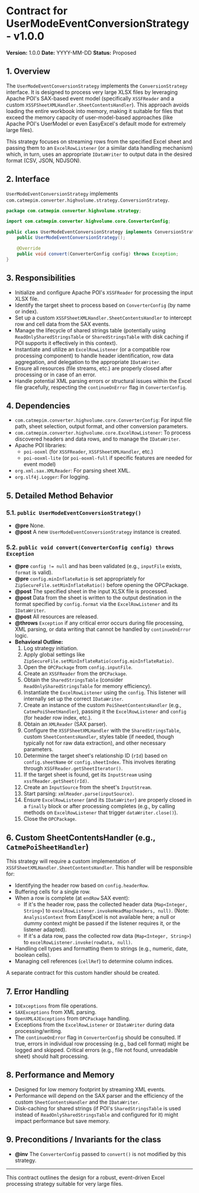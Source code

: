 # Contract for UserModeEventConversionStrategy - v1.0.0

**Version:** 1.0.0
**Date:** YYYY-MM-DD
**Status:** Proposed

## 1. Overview

The `UserModeEventConversionStrategy` implements the `ConversionStrategy` interface. It is designed to process very large XLSX files by leveraging Apache POI's SAX-based event model (specifically `XSSFReader` and a custom `XSSFSheetXMLHandler.SheetContentsHandler`). This approach avoids loading the entire workbook into memory, making it suitable for files that exceed the memory capacity of user-model-based approaches (like Apache POI's UserModel or even EasyExcel's default mode for extremely large files).

This strategy focuses on streaming rows from the specified Excel sheet and passing them to an `ExcelRowListener` (or a similar data handling mechanism) which, in turn, uses an appropriate `IDataWriter` to output data in the desired format (CSV, JSON, NDJSON).

## 2. Interface

`UserModeEventConversionStrategy` implements `com.catmepim.converter.highvolume.strategy.ConversionStrategy`.

```java
package com.catmepim.converter.highvolume.strategy;

import com.catmepim.converter.highvolume.core.ConverterConfig;

public class UserModeEventConversionStrategy implements ConversionStrategy {
    public UserModeEventConversionStrategy();

    @Override
    public void convert(ConverterConfig config) throws Exception;
}
```

## 3. Responsibilities

*   Initialize and configure Apache POI's `XSSFReader` for processing the input XLSX file.
*   Identify the target sheet to process based on `ConverterConfig` (by name or index).
*   Set up a custom `XSSFSheetXMLHandler.SheetContentsHandler` to intercept row and cell data from the SAX events.
*   Manage the lifecycle of shared strings table (potentially using `ReadOnlySharedStringsTable` or `SharedStringsTable` with disk caching if POI supports it effectively in this context).
*   Instantiate and utilize an `ExcelRowListener` (or a compatible row processing component) to handle header identification, row data aggregation, and delegation to the appropriate `IDataWriter`.
*   Ensure all resources (file streams, etc.) are properly closed after processing or in case of an error.
*   Handle potential XML parsing errors or structural issues within the Excel file gracefully, respecting the `continueOnError` flag in `ConverterConfig`.

## 4. Dependencies

*   `com.catmepim.converter.highvolume.core.ConverterConfig`: For input file path, sheet selection, output format, and other conversion parameters.
*   `com.catmepim.converter.highvolume.core.ExcelRowListener`: To process discovered headers and data rows, and to manage the `IDataWriter`.
*   Apache POI libraries:
    *   `poi-ooxml` (for `XSSFReader`, `XSSFSheetXMLHandler`, etc.)
    *   `poi-ooxml-lite` (or `poi-ooxml-full` if specific features are needed for event model)
*   `org.xml.sax.XMLReader`: For parsing sheet XML.
*   `org.slf4j.Logger`: For logging.

## 5. Detailed Method Behavior

### 5.1. `public UserModeEventConversionStrategy()`

*   **@pre** None.
*   **@post** A new `UserModeEventConversionStrategy` instance is created.

### 5.2. `public void convert(ConverterConfig config) throws Exception`

*   **@pre** `config != null` and has been validated (e.g., `inputFile` exists, `format` is valid).
*   **@pre** `config.minInflateRatio` is set appropriately for `ZipSecureFile.setMinInflateRatio()` before opening the OPCPackage.
*   **@post** The specified sheet in the input XLSX file is processed.
*   **@post** Data from the sheet is written to the output destination in the format specified by `config.format` via the `ExcelRowListener` and its `IDataWriter`.
*   **@post** All resources are released.
*   **@throws** `Exception` if any critical error occurs during file processing, XML parsing, or data writing that cannot be handled by `continueOnError` logic.
*   **Behavioral Outline:**
    1.  Log strategy initiation.
    2.  Apply global settings like `ZipSecureFile.setMinInflateRatio(config.minInflateRatio)`.
    3.  Open the `OPCPackage` from `config.inputFile`.
    4.  Create an `XSSFReader` from the `OPCPackage`.
    5.  Obtain the `SharedStringsTable` (consider `ReadOnlySharedStringsTable` for memory efficiency).
    6.  Instantiate the `ExcelRowListener` using the `config`. This listener will internally set up the correct `IDataWriter`.
    7.  Create an instance of the custom `PoiSheetContentsHandler` (e.g., `CatmePoiSheetHandler`), passing it the `ExcelRowListener` and `config` (for header row index, etc.).
    8.  Obtain an `XMLReader` (SAX parser).
    9.  Configure the `XSSFSheetXMLHandler` with the `SharedStringsTable`, custom `SheetContentsHandler`, styles table (if needed, though typically not for raw data extraction), and other necessary parameters.
    10. Determine the target sheet's relationship ID (`rId`) based on `config.sheetName` or `config.sheetIndex`. This involves iterating through `XSSFReader.getSheetIterator()`.
    11. If the target sheet is found, get its `InputStream` using `xssfReader.getSheet(rId)`.
    12. Create an `InputSource` from the sheet's `InputStream`.
    13. Start parsing: `xmlReader.parse(inputSource)`.
    14. Ensure `ExcelRowListener` (and its `IDataWriter`) are properly closed in a `finally` block or after processing completes (e.g., by calling methods on `ExcelRowListener` that trigger `dataWriter.close()`).
    15. Close the `OPCPackage`.

## 6. Custom SheetContentsHandler (e.g., `CatmePoiSheetHandler`)

This strategy will require a custom implementation of `XSSFSheetXMLHandler.SheetContentsHandler`. This handler will be responsible for:
*   Identifying the header row based on `config.headerRow`.
*   Buffering cells for a single row.
*   When a row is complete (at `endRow` SAX event):
    *   If it's the header row, pass the collected header data (`Map<Integer, String>`) to `excelRowListener.invokeHeadMap(headers, null)`. (Note: `AnalysisContext` from EasyExcel is not available here; a null or dummy context might be passed if the listener requires it, or the listener adapted).
    *   If it's a data row, pass the collected row data (`Map<Integer, String>`) to `excelRowListener.invoke(rowData, null)`.
*   Handling cell types and formatting them to strings (e.g., numeric, date, boolean cells).
*   Managing cell references (`cellRef`) to determine column indices.

A separate contract for this custom handler should be created.

## 7. Error Handling

*   `IOExceptions` from file operations.
*   `SAXExceptions` from XML parsing.
*   `OpenXML4JExceptions` from `OPCPackage` handling.
*   Exceptions from the `ExcelRowListener` or `IDataWriter` during data processing/writing.
*   The `continueOnError` flag in `ConverterConfig` should be consulted. If true, errors in individual row processing (e.g., bad cell format) might be logged and skipped. Critical errors (e.g., file not found, unreadable sheet) should halt processing.

## 8. Performance and Memory

*   Designed for low memory footprint by streaming XML events.
*   Performance will depend on the SAX parser and the efficiency of the custom `SheetContentsHandler` and the `IDataWriter`.
*   Disk-caching for shared strings (if POI's `SharedStringsTable` is used instead of `ReadOnlySharedStringsTable` and configured for it) might impact performance but save memory.

## 9. Preconditions / Invariants for the class

*   **@inv** The `ConverterConfig` passed to `convert()` is not modified by this strategy.

---
This contract outlines the design for a robust, event-driven Excel processing strategy suitable for very large files. 